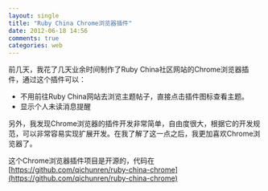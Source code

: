 ```yaml
---
layout: single
title: "Ruby China Chrome浏览器插件"
date: 2012-06-18 14:56
comments: true
categories: web
---
```


前几天，我花了几天业余时间制作了Ruby China社区网站的Chrome浏览器插件，通过这个插件可以：

+ 不用前往Ruby China网站去浏览主题帖子，直接点击插件图标查看主题。
+ 显示个人未读消息提醒

另外，我发现Chrome浏览器的插件开发非常简单，自由度很大，根据它的开发规范，可以非常容易实现扩展开发。在我了解了这一点之后，我更加喜欢Chrome浏览器了。

这个Chrome浏览器插件项目是开源的，代码在[https://github.com/qichunren/ruby-china-chrome](https://github.com/qichunren/ruby-china-chrome)



